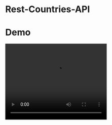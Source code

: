# Rest-Countries-API

# Demo 
<video width="320" height="240" controls>
<source src="Record_2023-03-13-22-13-54_89310cd5fff916ee6ad11cce38c439dc.mp4" type="video/mp4">
</video>
